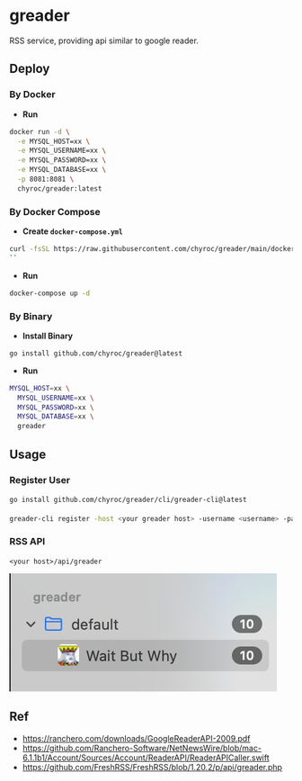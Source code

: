 # greader

RSS service, providing api similar to google reader.

## Deploy

### By Docker

- **Run**

```bash
docker run -d \
  -e MYSQL_HOST=xx \
  -e MYSQL_USERNAME=xx \
  -e MYSQL_PASSWORD=xx \
  -e MYSQL_DATABASE=xx \
  -p 8081:8081 \
  chyroc/greader:latest
```

### By Docker Compose

- **Create `docker-compose.yml`**

```bash
curl -fsSL https://raw.githubusercontent.com/chyroc/greader/main/docker-compose.yml > docker-compose.yml
``
```

- **Run**

```bash
docker-compose up -d
```

### By Binary

- **Install Binary**

```bash
go install github.com/chyroc/greader@latest
```

- **Run**

```bash
MYSQL_HOST=xx \
  MYSQL_USERNAME=xx \
  MYSQL_PASSWORD=xx \
  MYSQL_DATABASE=xx \
  greader
```

## Usage

### Register User

```bash
go install github.com/chyroc/greader/cli/greader-cli@latest

greader-cli register -host <your greader host> -username <username> -password <password>
```

### RSS API

```text
<your host>/api/greader
```

![](./screenshot/list.png)

## Ref

- https://ranchero.com/downloads/GoogleReaderAPI-2009.pdf
- https://github.com/Ranchero-Software/NetNewsWire/blob/mac-6.1.1b1/Account/Sources/Account/ReaderAPI/ReaderAPICaller.swift
- https://github.com/FreshRSS/FreshRSS/blob/1.20.2/p/api/greader.php
